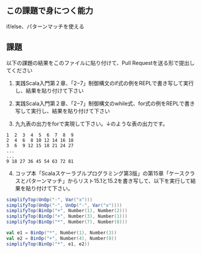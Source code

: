## この課題で身につく能力

if/else、パターンマッチを使える

## 課題

以下の課題の結果をこのファイルに貼り付けて、Pull Requestを送る形で提出してください

1. 実践Scala入門第２章、「2−7」制御構文のif式の例をREPLで書き写して実行し、結果を貼り付けて下さい

2. 実践Scala入門第２章、「2−7」制御構文のwhile式、for式の例をREPLで書き写して実行し、結果を貼り付けて下さい

3. 九九表の出力をforで実現して下さい。↓のような表の出力です。

```
1  2  3  4  5  6  7  8  9
2  4  6  8 10 12 14 16 18
3  6  9 12 15 18 21 24 27
...
...
9 18 27 36 45 54 63 72 81
```

4. コップ本「Scalaスケーラブルプログラミング第3版」の第15章「ケースクラスとパターンマッチ」からリスト15.1と15.2を書き写して、以下を実行して結果を貼り付けて下さい。

```scala
simplifyTop(UnOp("-", Var("x")))
simplifyTop(UnOp("-", UnOp("-", Var("x"))))
simplifyTop(BinOp("+", Number(1), Number(2)))
simplifyTop(BinOp("+", Number(3), Number(1)))
simplifyTop(BinOp("*", Number(7), Number(8)))

val e1 = BinOp("*", Number(1), Number(3))
val e2 = BinOp("+", Number(4), Number(0))
simplifyTop(BinOp("*", e1, e2))
```
